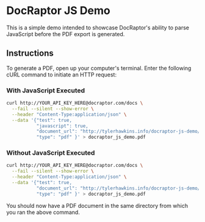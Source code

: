 # DocRaptor JS Demo

This is a simple demo intended to showcase DocRaptor's ability to parse JavaScript before the PDF export is generated.

## Instructions

To generate a PDF, open up your computer's terminal. Enter the following cURL command to initiate an HTTP request:

### With JavaScript Executed

```sh
curl http://YOUR_API_KEY_HERE@docraptor.com/docs \
  --fail --silent --show-error \
  --header "Content-Type:application/json" \
  --data '{"test": true,
           "javascript": true,
           "document_url": "http://tylerhawkins.info/docraptor-js-demo/",
           "type": "pdf" }' > docraptor_js_demo.pdf
```

### Without JavaScript Executed

```sh
curl http://YOUR_API_KEY_HERE@docraptor.com/docs \
  --fail --silent --show-error \
  --header "Content-Type:application/json" \
  --data '{"test": true,
           "document_url": "http://tylerhawkins.info/docraptor-js-demo/",
           "type": "pdf" }' > docraptor_js_demo.pdf
```

You should now have a PDF document in the same directory from which you ran the above command.
